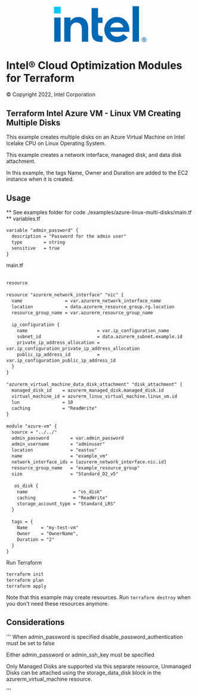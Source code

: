 
<p align="center">
  <img src="./images/logo-classicblue-800px.png" alt="Intel Logo" width="250"/>
</p>

# Intel® Cloud Optimization Modules for Terraform

© Copyright 2022, Intel Corporation

## Terraform Intel Azure VM - Linux VM Creating Multiple Disks

This example creates multiple disks on an Azure Virtual Machine on Intel Icelake CPU on Linux Operating System. 

This example creates a network interface, managed disk, and data disk attachment. 

In this example, the tags Name, Owner and Duration are added to the EC2 instance when it is created.

## Usage

** See examples folder for code ./examples/azure-linux-multi-disks/main.tf **
variables.tf
```hcl
variable "admin_password" {
  description = "Password for the admin user"
  type        = string
  sensitive   = true
}

```
main.tf
```hcl

resource 

resource "azurerm_network_interface" "nic" {
  name                = var.azurerm_network_interface_name
  location            = data.azurerm_resource_group.rg.location
  resource_group_name = var.azurerm_resource_group_name

  ip_configuration {
    name                          = var.ip_configuration_name
    subnet_id                     = data.azurerm_subnet.example.id
    private_ip_address_allocation = var.ip_configuration_private_ip_address_allocation
    public_ip_address_id          = var.ip_configuration_public_ip_address_id
  }
}

"azurerm_virtual_machine_data_disk_attachment" "disk_attachment" {
  managed_disk_id    = azurerm_managed_disk.managed_disk.id
  virtual_machine_id = azurerm_linux_virtual_machine.linux_vm.id
  lun                = 10
  caching            = "ReadWrite"
}

module "azure-vm" {
  source = "../../"
  admin_password        = var.admin_password
  admin_username        = "adminuser"
  location              = "eastus"
  name                  = "example_vm"
  network_interface_ids = [azurerm_network_interface.nic.id]
  resource_group_name   = "example_resource_group"
  size                  = "Standard_D2_v5"

   os_disk {
    name                 = "os_disk"
    caching              = "ReadWrite"
    storage_account_type = "Standard_LRS"
  }

  tags = {
    Name     = "my-test-vm"
    Owner    = "OwnerName",
    Duration = "2"
  }
}
```

Run Terraform

```hcl
terraform init  
terraform plan
terraform apply

```

Note that this example may create resources. Run `terraform destroy` when you don't need these resources anymore.

## Considerations  

'''
When admin_password is specified disable_password_authentication must be set to false

Either admin_password or admin_ssh_key must be specified


Only Managed Disks are supported via this separate resource, Unmanaged Disks can be attached using the storage_data_disk block in the azurerm_virtual_machine resource.


'''